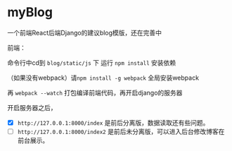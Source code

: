 # myBlog
一个前端React后端Django的建议blog模版，还在完善中

前端：

命令行中cd到 `blog/static/js` 下 运行 `npm install` 安装依赖

（如果没有webpack）请`npm install -g webpack` 全局安装webpack 

再 `webpack --watch` 打包编译前端代码，再开启django的服务器

开启服务器之后，

- [x] `http://127.0.0.1:8000/index`  是前后分离版，数据读取还有些问题。
- [ ] `http://127.0.0.1:8000/index2` 是前后未分离版，可以进入后台修改博客在前台展示。